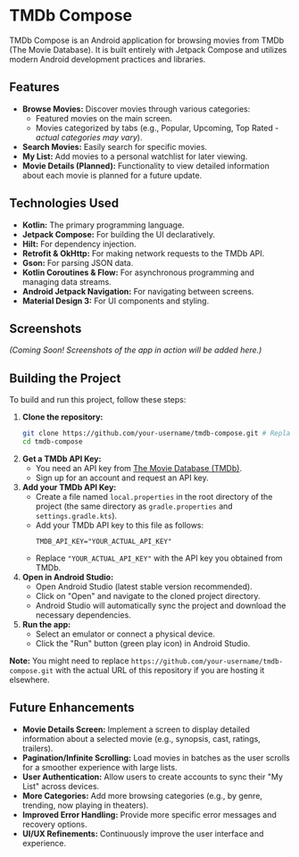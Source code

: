 # TMDb Compose

TMDb Compose is an Android application for browsing movies from TMDb (The Movie Database). It is built entirely with Jetpack Compose and utilizes modern Android development practices and libraries.

## Features

*   **Browse Movies:** Discover movies through various categories:
    *   Featured movies on the main screen.
    *   Movies categorized by tabs (e.g., Popular, Upcoming, Top Rated - *actual categories may vary*).
*   **Search Movies:** Easily search for specific movies.
*   **My List:** Add movies to a personal watchlist for later viewing.
*   **Movie Details (Planned):** Functionality to view detailed information about each movie is planned for a future update.

## Technologies Used

*   **Kotlin:** The primary programming language.
*   **Jetpack Compose:** For building the UI declaratively.
*   **Hilt:** For dependency injection.
*   **Retrofit & OkHttp:** For making network requests to the TMDb API.
*   **Gson:** For parsing JSON data.
*   **Kotlin Coroutines & Flow:** For asynchronous programming and managing data streams.
*   **Android Jetpack Navigation:** For navigating between screens.
*   **Material Design 3:** For UI components and styling.

## Screenshots

*(Coming Soon! Screenshots of the app in action will be added here.)*

## Building the Project

To build and run this project, follow these steps:

1.  **Clone the repository:**
    ```bash
    git clone https://github.com/your-username/tmdb-compose.git # Replace with the actual repository URL
    cd tmdb-compose
    ```
2.  **Get a TMDb API Key:**
    *   You need an API key from [The Movie Database (TMDb)](https://www.themoviedb.org/documentation/api).
    *   Sign up for an account and request an API key.
3.  **Add your TMDb API Key:**
    *   Create a file named `local.properties` in the root directory of the project (the same directory as `gradle.properties` and `settings.gradle.kts`).
    *   Add your TMDb API key to this file as follows:
        ```properties
        TMDB_API_KEY="YOUR_ACTUAL_API_KEY"
        ```
    *   Replace `"YOUR_ACTUAL_API_KEY"` with the API key you obtained from TMDb.
4.  **Open in Android Studio:**
    *   Open Android Studio (latest stable version recommended).
    *   Click on "Open" and navigate to the cloned project directory.
    *   Android Studio will automatically sync the project and download the necessary dependencies.
5.  **Run the app:**
    *   Select an emulator or connect a physical device.
    *   Click the "Run" button (green play icon) in Android Studio.

**Note:** You might need to replace `https://github.com/your-username/tmdb-compose.git` with the actual URL of this repository if you are hosting it elsewhere.

## Future Enhancements

*   **Movie Details Screen:** Implement a screen to display detailed information about a selected movie (e.g., synopsis, cast, ratings, trailers).
*   **Pagination/Infinite Scrolling:** Load movies in batches as the user scrolls for a smoother experience with large lists.
*   **User Authentication:** Allow users to create accounts to sync their "My List" across devices.
*   **More Categories:** Add more browsing categories (e.g., by genre, trending, now playing in theaters).
*   **Improved Error Handling:** Provide more specific error messages and recovery options.
*   **UI/UX Refinements:** Continuously improve the user interface and experience.
